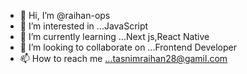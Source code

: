 - 👋 Hi, I’m @raihan-ops
- 👀 I’m interested in ...JavaScript
- 🌱 I’m currently learning ...Next js,React Native
- 💞️ I’m looking to collaborate on ...Frontend Developer
- 📫 How to reach me ...tasnimraihan28@gamil.com

<!---
raihan-ops/raihan-ops is a ✨ special ✨ repository because its `README.md` (this file) appears on your GitHub profile.
You can click the Preview link to take a look at your changes.
--->

